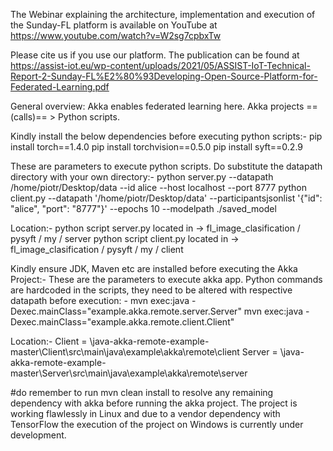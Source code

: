 The Webinar explaining the architecture, implementation and execution of the Sunday-FL platform is available on YouTube at https://www.youtube.com/watch?v=W2sg7cpbxTw

Please cite us if you use our platform. The publication can be found at https://assist-iot.eu/wp-content/uploads/2021/05/ASSIST-IoT-Technical-Report-2-Sunday-FL%E2%80%93Developing-Open-Source-Platform-for-Federated-Learning.pdf

General overview:
Akka enables federated learning here.
Akka projects ==(calls)== > Python scripts.

Kindly install the below dependencies before executing python scripts:-
 pip install torch==1.4.0
 pip install torchvision==0.5.0
 pip install syft==0.2.9

These are parameters to execute python scripts. Do substitute the datapath directory with your own directory:-
python server.py --datapath /home/piotr/Desktop/data --id alice --host localhost --port 8777
python client.py --datapath '/home/piotr/Desktop/data' --participantsjsonlist '{"id": "alice", "port": "8777"}' --epochs 10 --modelpath ./saved_model


Location:-
python script server.py located in -> fl_image_clasification / pysyft / my / server
python script client.py located in -> fl_image_clasification / pysyft / my / client

Kindly ensure JDK, Maven etc are installed before executing the Akka Project:-
These are the parameters to execute akka app. Python commands are hardcoded in the scripts, they need to be altered with respective datapath before execution: -
mvn exec:java -Dexec.mainClass="example.akka.remote.server.Server"
mvn exec:java -Dexec.mainClass="example.akka.remote.client.Client"

Location:-
Client = \java-akka-remote-example-master\Client\src\main\java\example\akka\remote\client
Server = \java-akka-remote-example-master\Server\src\main\java\example\akka\remote\server

 
#do remember to run mvn clean install to resolve any remaining dependency with akka before running the akka project.
The project is working flawlessly in Linux and due to a vendor dependency with TensorFlow the execution of the project on Windows is currently under development.